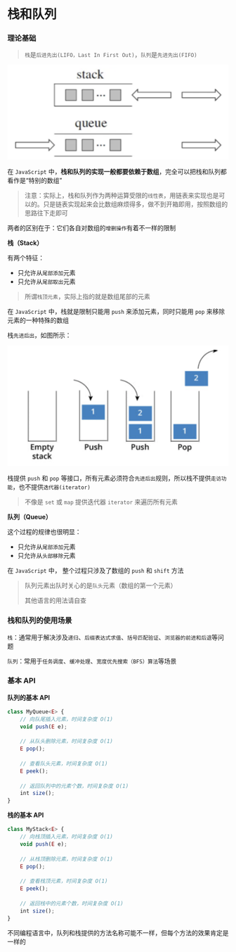 # 栈和队列

### 理论基础

> `栈`是`后进先出(LIFO，Last In First Out)`，`队列`是`先进先出(FIFO)`

![Alt text](stack_queue.png)

在 `JavaScript` 中，**栈和队列的实现一般都要依赖于数组**，完全可以把栈和队列都看作是“特别的数组”
> 注意：实际上，栈和队列作为两种运算受限的`线性表`，用链表来实现也是可以的。只是链表实现起来会比数组麻烦得多，做不到开箱即用，按照数组的思路往下走即可

两者的区别在于：它们各自对数组的`增删操作`有着不一样的限制

**栈（Stack）**

有两个特征：
- 只允许从`尾部添加`元素
- 只允许从`尾部取出`元素 

> 所谓`栈顶元素`，实际上指的就是数组尾部的元素 

在 `JavaScript` 中，栈就是限制只能用 `push` 来添加元素，同时只能用 `pop` 来移除元素的一种特殊的数组

栈`先进后出`，如图所示：

![Alt text](stack1.png)

栈提供 `push` 和 `pop` 等接口，所有元素必须符合`先进后出`规则，所以栈不提供`走访功能`，也不提供`迭代器(iterator)`
> 不像是 `set` 或 `map` 提供迭代器 `iterator` 来遍历所有元素

**队列（Queue）**

这个过程的规律也很明显：
- 只允许从`尾部添加`元素
- 只允许从`头部移除`元素

在 `JavaScript` 中， 整个过程只涉及了数组的 `push` 和 `shift` 方法
> 队列元素出队时关心的是`队头`元素（数组的第一个元素）
> 
> 其他语言的用法请自查

### 栈和队列的使用场景

`栈`：通常用于解决涉及`递归`、`后缀表达式求值`、`括号匹配验证`、`浏览器的前进和后退`等问题  

`队列`：常用于`任务调度`、`缓冲处理`、`宽度优先搜索（BFS）算法`等场景

### 基本 API

**队列的基本 API**

```js
class MyQueue<E> {
    // 向队尾插入元素，时间复杂度 O(1)
    void push(E e);

    // 从队头删除元素，时间复杂度 O(1)
    E pop();

    // 查看队头元素，时间复杂度 O(1)
    E peek();

    // 返回队列中的元素个数，时间复杂度 O(1)
    int size();
}
```

**栈的基本 API**

```js
class MyStack<E> {
    // 向栈顶插入元素，时间复杂度 O(1)
    void push(E e);

    // 从栈顶删除元素，时间复杂度 O(1)
    E pop();

    // 查看栈顶元素，时间复杂度 O(1)
    E peek();

    // 返回栈中的元素个数，时间复杂度 O(1)
    int size();
}
```

不同编程语言中，队列和栈提供的方法名称可能不一样，但每个方法的效果肯定是一样的